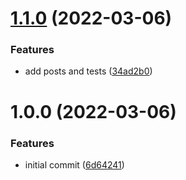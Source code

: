 # [1.1.0](https://github.com/alphaofficial/ronywrites/compare/v1.0.0...v1.1.0) (2022-03-06)


### Features

* add posts and tests ([34ad2b0](https://github.com/alphaofficial/ronywrites/commit/34ad2b087d6d298544e5e8056de4950734a6da5c))

# 1.0.0 (2022-03-06)


### Features

* initial commit ([6d64241](https://github.com/alphaofficial/ronywrites/commit/6d642414255856232afaf7a261280d8fa5da34c8))
